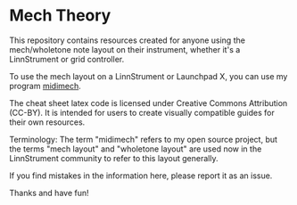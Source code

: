 # Mech Theory

This repository contains resources created for anyone using the mech/wholetone
note layout on their instrument, whether it's a LinnStrument or grid controller.

To use the mech layout on a LinnStrument or Launchpad X, you can use my program
[midimech](https://github.com/flipcoder/midimech).

The cheat sheet latex code is licensed under Creative Commons Attribution (CC-BY).
It is intended for users to create visually compatible guides for their own resources.

Terminology: The term "midimech" refers to my open source project, but the terms
"mech layout" and "wholetone layout" are used now in the LinnStrument community
to refer to this layout generally.

If you find mistakes in the information here, please report it as an issue.

Thanks and have fun!
